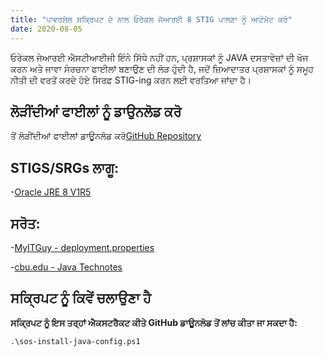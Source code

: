 ```yaml
---
title: "ਪਾਵਰਸ਼ੇਲ ਸਕ੍ਰਿਪਟ ਦੇ ਨਾਲ ਓਰੇਕਲ ਜੇਆਰਈ 8 STIG ਪਾਲਣਾ ਨੂੰ ਆਟੋਮੇਟ ਕਰੋ"
date: 2020-08-05
---
```



ਓਰੇਕਲ ਜੇਆਰਈ ਐਸਟੀਆਈਜੀ ਇੰਨੇ ਸਿੱਧੇ ਨਹੀਂ ਹਨ, ਪ੍ਰਸ਼ਾਸਕਾਂ ਨੂੰ JAVA ਦਸਤਾਵੇਜ਼ਾਂ ਦੀ ਖੋਜ ਕਰਨ ਅਤੇ ਜਾਵਾ ਸੰਰਚਨਾ ਫਾਈਲਾਂ ਬਣਾਉਣ ਦੀ ਲੋੜ ਹੁੰਦੀ ਹੈ, ਜਦੋਂ ਜ਼ਿਆਦਾਤਰ ਪ੍ਰਸ਼ਾਸਕਾਂ ਨੂੰ ਸਮੂਹ ਨੀਤੀ ਦੀ ਵਰਤੋਂ ਕਰਦੇ ਹੋਏ ਸਿਰਫ਼ STIG-ing ਕਰਨ ਲਈ ਵਰਤਿਆ ਜਾਂਦਾ ਹੈ।

## ਲੋੜੀਂਦੀਆਂ ਫਾਈਲਾਂ ਨੂੰ ਡਾਉਨਲੋਡ ਕਰੋ

ਤੋਂ ਲੋੜੀਂਦੀਆਂ ਫਾਈਲਾਂ ਡਾਊਨਲੋਡ ਕਰੋ[GitHub Repository](https://github.com/simeononsecurity/JAVA-STIG-Script)

## STIGS/SRGs ਲਾਗੂ:
-[Oracle JRE 8 V1R5](https://dl.dod.cyber.mil/wp-content/uploads/stigs/zip/U_Oracle_JRE_8_Windows_V1R5_STIG.zip)

## ਸਰੋਤ:
-[MyITGuy - deployment.properties](https://gist.github.com/MyITGuy/9628895)

-[cbu.edu - Java Technotes](http://stu.cbu.edu/java/docs/technotes/guides/deploy/properties.html)

## ਸਕ੍ਰਿਪਟ ਨੂੰ ਕਿਵੇਂ ਚਲਾਉਣਾ ਹੈ

**ਸਕ੍ਰਿਪਟ ਨੂੰ ਇਸ ਤਰ੍ਹਾਂ ਐਕਸਟਰੈਕਟ ਕੀਤੇ GitHub ਡਾਊਨਲੋਡ ਤੋਂ ਲਾਂਚ ਕੀਤਾ ਜਾ ਸਕਦਾ ਹੈ:**

```
.\sos-install-java-config.ps1
```
